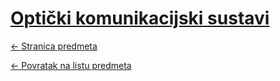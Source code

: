 # [Optički komunikacijski sustavi](https://www.github.com/studosi-fer/OKS)
[<- Stranica predmeta](https://www.fer.unizg.hr/predmet/oks)

[<- Povratak na listu predmeta](https://www.github.com/studosi/FER)